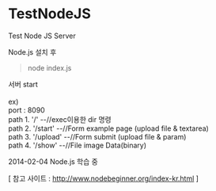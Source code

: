 TestNodeJS
==========

Test Node JS Server


Node.js 설치 후

> node index.js

서버 start<br/>
<br/>
ex) <br/>
   port : 8090<br/>
   path 1. '/'              --//exec이용한 dir 명령<br/>
   path 2. '/start'         --//Form example page (upload file & textarea)<br/>
   path 3. '/upload'        --//Form submit (upload file & param)<br/>
   path 4. '/show'          --//File image Data(binary)<br/>
        

2014-02-04 Node.js 학습 중<br/>

[ 참고 사이트 : http://www.nodebeginner.org/index-kr.html ]
